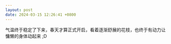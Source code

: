 ```yaml
---
layout: post
date: 2024-03-15 12:26:41 +0800
---
```


气温终于稳定了下来，春天才算正式开启，看着逐渐舒展的花枝，也终于有动力让慵懒的身体动起来 ;D
